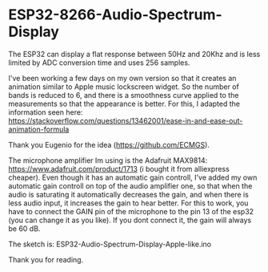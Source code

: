 # ESP32-8266-Audio-Spectrum-Display

The ESP32 can display a flat response between 50Hz and 20Khz and is less limited by ADC conversion time and uses 256 samples.

I've been working a few days on my own version so that it creates an animation similar to Apple music lockscreen widget.
So the number of bands is reduced to 6, and there is a smoothness curve applied to the measurements so that the appearance is better.
For this, I adapted the information seen here: https://stackoverflow.com/questions/13462001/ease-in-and-ease-out-animation-formula

Thank you Eugenio for the idea (https://github.com/ECMGS).

The microphone amplifier Im using is the Adafruit MAX9814: https://www.adafruit.com/product/1713 (i bought it from alliexpress cheaper).
Even though it has an automatic gain controll, I've added my own automatic gain controll on top of the audio amplifier one, so that when the audio is saturating it automatically decreases the gain, and when there is less audio input, it increases the gain to hear better. For this to work, you have to connect the GAIN pin of the microphone  to the pin 13 of the esp32 (you can change it as you like). If you dont connect it, the gain will always be 60 dB.

The sketch is: ESP32-Audio-Spectrum-Display-Apple-like.ino

Thank you for reading.
